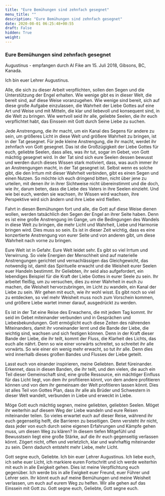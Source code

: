 ```yaml
---
title: "Eure Bemühungen sind zehnfach gesegnet"
menu_title: ""
description: "Eure Bemühungen sind zehnfach gesegnet"
date: 2020-08-01 06:25:48+00:55
draft: False
hidden: True
weight:
---
```

### Eure Bemühungen sind zehnfach gesegnet

Augustinus - empfangen durch Al Fike am 15. Juli 2018, Gibsons, BC, Kanada.

Ich bin euer Lehrer Augustinus.

Alle, die sich zu dieser Arbeit verpflichten, sollen den Segen und die Unterstützung der Engel erhalten. Wie wenige gibt es in dieser Welt, die bereit sind, auf diese Weise voranzugehen. Wie wenige sind bereit, sich auf diese große Aufgabe einzulassen, die Wahrheit der Liebe Gottes auf eine Art und Weise und mit Mitteln, die klar und liebevoll und konsequent sind, in die Welt zu bringen. Wie wertvoll seid ihr alle, geliebte Seelen, die ihr euch verpflichtet habt, das Einssein mit Gott durch Seine Liebe zu suchen.

Jede Anstrengung, die ihr macht, um ein Kanal des Segens für andere zu sein, um größeres Licht in diese Welt und größere Wahrheit zu bringen, ist in der Tat gesegnet. Für jede kleine Anstrengung, die ihr macht, werdet ihr zehnfach von Gott gesegnet. Das ist die Großzügigkeit der Liebe Gottes für euch, geliebte Seelen, dass alles, was ihr tut, sogar im Gebet, von Gott mächtig gesegnet wird. In der Tat sind sich eure Seelen dessen bewusst und werden durch dieses Wissen stark motiviert, dass, was auch immer ihr an Anstrengungen macht, in der Tat gesegnet ist. Selbst wenn es solche gibt, die den Irrtum mit dieser Wahrheit verbinden, gibt es einen Segen und einen Nutzen. So möchte ich euch dringend bitten, nicht über jene zu urteilen, mit denen ihr in ihrer Sichtweise nicht übereinstimmt und die doch, wie ihr, darum beten, dass die Liebe des Vaters in ihre Seelen einzieht. Und wie bei euch, werden sie wachsen, ihr Wissen wird wachsen, ihre Perspektive wird sich ändern und ihre Liebe wird fließen.

Fahrt in diesen Bemühungen fort und alle, die Gott auf diese Weise dienen wollen, werden tatsächlich den Segen der Engel an ihrer Seite haben. Denn es ist eine große Anstrengung im Gange, um die Bedingungen des Wandels in diese Welt zu bringen, die mehr Licht und Wahrheit, Liebe und Harmonie bringen wird. Dies muss so sein. Es ist in dieser Zeit wichtig, dass es eine konzertierte Anstrengung von eurer Seite und von anderen gibt, um diese Wahrheit nach vorne zu bringen.

Eure Welt ist in Gefahr. Eure Welt leidet sehr. Es gibt so viel Irrtum und Verwirrung. So viele Energien der Menschheit sind auf materielle Anstrengungen gerichtet und vernachlässigen das Gleichgewicht, das notwendig ist, damit das Spirituelle erwacht und die Weisheit eurer Seelen euer Handeln bestimmt. Ihr Geliebten, ihr seid also aufgefordert, ein lebendiges Beispiel für die Kraft der Liebe Gottes in eurer Seele zu sein. Ihr arbeitet fleißig, um zu versuchen, dies zu einer Wahrheit in euch zu machen, die Weisheit hervorzubringen, im Licht zu wandeln, ein Kanal der Liebe zu sein. Wir gehen mit euch, wie ihr wohl wisst. Es gibt noch so viel zu entdecken, so viel mehr Weisheit muss noch zum Vorschein kommen, und größere Liebe wartet immer darauf, ausgedrückt zu werden.

Es ist in der Tat eine Reise des Erwachens, die mit jedem Tag kommt. Ihr seid im Gebet miteinander verbunden und in Gesprächen und Liebesbekundungen. Gott ermöglicht euch diese Zeiten des nährenden Miteinanders, damit ihr voneinander lernt und die Bande der Liebe, die wichtig sind, wachsen und sich festigen können. Denn in der Kraft dieser Bande der Liebe, die ihr teilt, kommt der Fluss, die Klarheit des Lichts, das euch alle nährt. Denn so wie einer vorwärts schreitet, so schreitet ihr alle vorwärts. So wie einer ein wenig mehr erwacht, so tut ihr alle. Denn dies wird innerhalb dieses großen Bandes und Flusses der Liebe geteilt.

Lasst euch von einander inspirieren, meine Geliebten. Betet füreinander. Erkennet, dass in diesen Banden, die ihr teilt, und den vielen, die auch ein Teil dieser Gemeinschaft sind, eine große Ressource, ein mächtiger Einfluss für das Licht liegt, von dem ihr profitieren könnt, von dem andere profitieren können und von dem ihr gemeinsam der Welt profitieren lassen könnt. Dies ist alles Teil von Gottes Plan, dass ihr alle als Brüder und Schwestern in dieser Welt wandelt, verbunden in Liebe und erweckt in Liebe.

Möge Gott euch mächtig segnen, meine geliebten, geliebten Seelen. Möget ihr weiterhin auf diesem Weg der Liebe wandeln und eure Reisen miteinander teilen. So vieles erwartet euch auf dieser Reise, während ihr euch gegenseitig helft, die Barrieren zu beseitigen. Denn versteht ihr nicht, dass jeder von euch durch seine eigenen Erfahrungen und Kämpfe gehen muss, um diesen Weg zu klären? In diesem tiefen Mitgefühl und Bewusstsein liegt eine große Stärke, auf die ihr euch gegenseitig verlassen könnt. Zögert nicht, offen und verletzlich, klar und wahrhaftig miteinander zu sein. Denn dadurch entsteht mehr Liebe, mehr Licht.

Gott segne euch, Geliebte. Ich bin euer Lehrer Augustinus. Ich liebe euch, ich sehe euer Licht, ich markiere euren Fortschritt und ich werde weiterhin mit euch in alle Ewigkeit gehen. Dies ist meine Verpflichtung euch gegenüber. Ich werde bis in alle Ewigkeit euer Freund, euer Führer und Lehrer sein. Ihr könnt euch auf meine Bemühungen und meine Weisheit verlassen, um euch auf eurem Weg zu helfen. Wir alle gehen auf das Einssein mit Gott zu. Gott segne euch, Geliebte, Gott segne euch.
